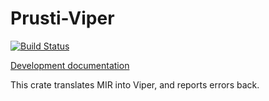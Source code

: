 Prusti-Viper
============

[![Build Status][build_badge]][build_status]

[Development documentation][documentation]

This crate translates MIR into Viper, and reports errors back.

[build_badge]: https://travis-ci.org/viperproject/prusti-viper.svg
[build_status]: https://travis-ci.org/viperproject/prusti-viper
[documentation]: https://viperproject.github.io/prusti-dev/prusti_viper/
